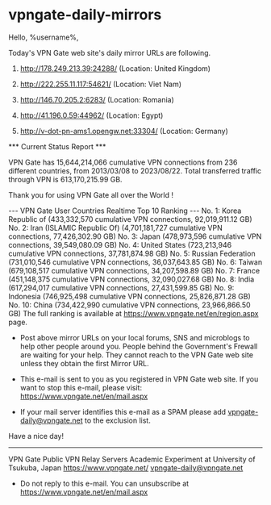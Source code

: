 # vpngate-daily-mirrors

Hello, %username%,

Today's VPN Gate web site's daily mirror URLs are following.

1. http://178.249.213.39:24288/
   (Location: United Kingdom)

2. http://222.255.11.117:54621/
   (Location: Viet Nam)

3. http://146.70.205.2:6283/
   (Location: Romania)

4. http://41.196.0.59:44962/
   (Location: Egypt)

5. http://v-dot-pn-ams1.opengw.net:33304/
   (Location: Germany)


*** Current Status Report ***

VPN Gate has 15,644,214,066 cumulative VPN connections from 236 different countries, from 2013/03/08 to 2023/08/22.
Total transferred traffic through VPN is 613,170,215.99 GB.

Thank you for using VPN Gate all over the World !


--- VPN Gate User Countries Realtime Top 10 Ranking ---
No. 1: Korea Republic of (433,332,570 cumulative VPN connections, 92,019,911.12 GB)
No. 2: Iran (ISLAMIC Republic Of) (4,701,181,727 cumulative VPN connections, 77,426,302.90 GB)
No. 3: Japan (478,973,596 cumulative VPN connections, 39,549,080.09 GB)
No. 4: United States (723,213,946 cumulative VPN connections, 37,781,874.98 GB)
No. 5: Russian Federation (731,010,546 cumulative VPN connections, 36,037,643.85 GB)
No. 6: Taiwan (679,108,517 cumulative VPN connections, 34,207,598.89 GB)
No. 7: France (451,148,375 cumulative VPN connections, 32,090,027.68 GB)
No. 8: India (617,294,017 cumulative VPN connections, 27,431,599.85 GB)
No. 9: Indonesia (746,925,498 cumulative VPN connections, 25,826,871.28 GB)
No. 10: China (734,422,990 cumulative VPN connections, 23,966,866.50 GB)
The full ranking is available at https://www.vpngate.net/en/region.aspx page.


* Post above mirror URLs on your local forums, SNS and microblogs
  to help other people around you.
  People behind the Government's Frewall are waiting for your help.
  They cannot reach to the VPN Gate web site
  unless they obtain the first Mirror URL.

* This e-mail is sent to you as you registered in VPN Gate web site.
  If you want to stop this e-mail, please visit:
  https://www.vpngate.net/en/mail.aspx

* If your mail server identifies this e-mail as a SPAM
  please add vpngate-daily@vpngate.net to the exclusion list.

Have a nice day!

------------------------------------------------------
VPN Gate Public VPN Relay Servers
Academic Experiment at University of Tsukuba, Japan
https://www.vpngate.net/
vpngate-daily@vpngate.net
* Do not reply to this e-mail.
  You can unsubscribe at https://www.vpngate.net/en/mail.aspx


